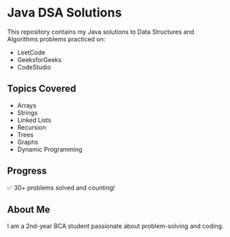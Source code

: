 # Java DSA Solutions

This repository contains my Java solutions to Data Structures and Algorithms problems practiced on:

- LeetCode  
- GeeksforGeeks  
- CodeStudio  

## Topics Covered
- Arrays  
- Strings  
- Linked Lists  
- Recursion  
- Trees  
- Graphs  
- Dynamic Programming  

## Progress
✅ 30+ problems solved and counting!

## About Me
I am a 2nd-year BCA student passionate about problem-solving and coding.
